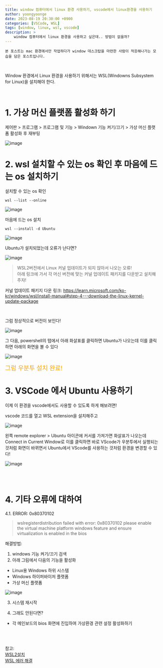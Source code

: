 ```yaml
---
title: window 컴퓨터에서 linux 환경 사용하기, vscode에서 linux환경을 사용하기
author: yoongyoonge
date: 2023-08-19 20:30:00 +0900
categories: [VSCode, WSL]
tags: [window, linux, wsl, vscode]
description: >
    window 컴퓨터에서 linux 환경을 사용하고 싶은데.. 방법이 없을까?
---
```


~~~
본 포스트는 mac 환경에서만 작업하다가 window 데스크탑을 마련한 사람이 적응해나가는 모습을 담은 포스트입니다.
~~~

<br>

Window 환경에서 Linux 환경을 사용하기 위해서는 WSL(Windowns Subsystem for Linux)을 설치해야 한다.

<br>


# 1. 가상 머신 플랫폼 활성화 하기
    
제어판 > 프로그램 > 프로그램 및 기능 > Windown 기능 켜기/끄기 > 가상 머신 플랫폼 활성화 후 재부팅

![image](https://github.com/yoongyoonge/yoongyoonge.github.io/assets/20895661/0b5552db-e5f1-4fbb-a1f3-a403d67480e5)


# 2. wsl 설치할 수 있는 os 확인 후 마음에 드는 os 설치하기

설치할 수 있는 os 확인

```
wsl --list --online
```

![image](https://github.com/yoongyoonge/yoongyoonge.github.io/assets/20895661/fce78205-1673-4e40-ac79-9ab4edfc1a36) <br>

마음에 드는 os 설치 

```
wsl --install -d Ubuntu
```

![image](https://github.com/yoongyoonge/yoongyoonge.github.io/assets/20895661/0ed55675-c0be-4723-9341-5894c34d3073) <br>

    
Ubuntu가 설치되었는데 오류가 난다면?

![image](https://github.com/yoongyoonge/yoongyoonge.github.io/assets/20895661/66500f54-b692-4eb1-aef0-2ba5cdfcfb74)

>WSL2버전에서 Linux 커널 업데이트가 되지 않아서 나오는 오류! <br>
>아래 링크에 가서 각 머신 버전에 맞는 커널 업데이트 패키지를 다운받고 설치해주자!

커널 업데이트 패키지 다운 링크: 
https://learn.microsoft.com/ko-kr/windows/wsl/install-manual#step-4---download-the-linux-kernel-update-package

<br>

그럼 정상적으로 버전이 보인다!

![image](https://github.com/yoongyoonge/yoongyoonge.github.io/assets/20895661/78e466f6-cf69-46b1-904a-0e0783c12857)


그 다음, powershell의 탭에서 아래 화살표를 클릭하면 Ubuntu가 나오는데 이를 클릭하면 아래의 화면을 볼 수 있다

![image](https://github.com/yoongyoonge/yoongyoonge.github.io/assets/20895661/e0adf2b6-a05e-4960-9663-334b611817e8)

    
<span style="color:orange;font-size:20px">그럼 우분투 설치 완료!</span>


# 3. VSCode 에서 Ubuntu 사용하기

이제 이 환경을 vscode에서도 사용할 수 있도록 하게 해보려면!

vscode 코드를 열고 WSL extension을 설치해주고

![image](https://github.com/yoongyoonge/yoongyoonge.github.io/assets/20895661/2327bf3e-be50-4182-a441-01480fd09747)


왼쪽 remote explorer > Ubuntu 아이콘에 커서를 가져가면 화살표가 나오는데 <br>
Connect in Current Window로 이를 클릭하면 바로 VScode가 우분투에서 실행되는 것처럼 화면이 바뀌면서 Ubuntu에서 VScode를 사용하는 것처럼 환경을 변경할 수 있다!

![image](https://github.com/yoongyoonge/yoongyoonge.github.io/assets/20895661/9d9c82ed-6545-4166-8cbd-efc3726d6516)

<br><br>

# 4. 기타 오류에 대하여 

4.1. ERROR: 0x80370102

> wslregisterdistribution failed with error: 0x80370102 please enable the virtual machine platform windows feature and ensure virtualization is enabled in the bios

해결방법: <br>

1) windows 기능 켜기/끄기 검색 <br>
2) 아래 그림에서 다음의 기능을 활성화
- Linux용 Windows 하위 시스템
- Windows 하이퍼바이저 플랫폼
- 가상 머신 플랫폼

![image](https://github.com/yoongyoonge/yoongyoonge.github.io/assets/20895661/9bdfd96a-2324-4055-86e1-cc0a1b233ebb)


3) 시스템 재시작

4) 그래도 안된다면?
- 각 메인보드의 bios 화면에 진입하여 가상환경 관련 설정 활성화하기


<br><br>

참고: <br>
[WSL2설치](https://velog.io/@gidskql6671/WSL-WSL2-%EC%84%A4%EC%B9%98-VSCode-%EC%97%B0%EB%8F%99) <br>
[WSL 에러 해결](https://velog.io/@jaylnne/WSL-Error-0x80370102-%ED%95%B4%EA%B2%B0)
